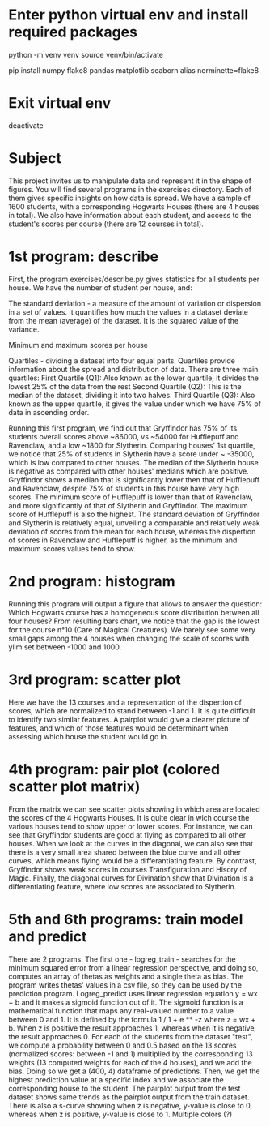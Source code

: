 # Enter python virtual env and install required packages

python -m venv venv
source venv/bin/activate

pip install numpy flake8 pandas matplotlib seaborn
alias norminette=flake8

# Exit virtual env

deactivate

# Subject

This project invites us to manipulate data and represent it in the shape of figures.
You will find several programs in the exercises directory. Each of them gives specific
insights on how data is spread.
We have a sample of 1600 students, with a corresponding Hogwarts Houses (there are 4 houses in total).
We also have information about each student, and access to the student's scores per course
(there are 12 courses in total).

# 1st program: describe

First, the program exercises/describe.py gives statistics for all students per house.
We have the number of student per house, and:

The standard deviation - a measure of the amount of variation or dispersion in a set
of values. It quantifies how much the values in a dataset deviate from the mean (average)
of the dataset. It is the squared value of the variance.

Minimum and maximum scores per house

Quartiles - dividing a dataset into four equal parts. Quartiles provide information
about the spread and distribution of data.
There are three main quartiles:
First Quartile (Q1): Also known as the lower quartile, it divides the lowest 25% of
the data from the rest
Second Quartile (Q2): This is the median of the dataset, dividing it into two halves.
Third Quartile (Q3): Also known as the upper quartile, it gives the value under which
we have 75% of data in ascending order.

Running this first program, we find out that Gryffindor has 75% of its students overall
scores above ~86000, vs ~54000 for Hufflepuff and Ravenclaw, and a low ~1800 for Slytherin.
Comparing houses' 1st quartile, we notice that 25% of students in Slytherin have a score
under ~ -35000, which is low compared to other houses. The median of the Slytherin house
is negative as compared with other houses' medians which are positive.
Gryffindor shows a median that is significantly lower then that of Hufflepuff and Ravenclaw,
despite 75% of students in this house have very high scores.
The minimum score of Hufflepuff is lower than that of Ravenclaw, and more significantly
of that of Slytherin and Gryffindor. The maximum score of Hufflepuff is also the highest.
The standard deviation of Gryffindor and Slytherin is relatively equal, unveiling
a comparable and relatively weak deviation of scores from the mean for each house, whereas
the dispertion of scores in Ravenclaw and Hufflepuff is higher, as the minimum and maximum
scores values tend to show.

# 2nd program: histogram

Running this program will output a figure that allows to answer the question:
Which Hogwarts course has a homogeneous score distribution between all four houses?
From resulting bars chart, we notice that the gap is the lowest for the course
n°10 (Care of Magical Creatures). We barely see some very small gaps among the 4
houses when changing the scale of scores with ylim set between -1000 and 1000.

# 3rd program: scatter plot

Here we have the 13 courses and a representation of the dispertion of scores,
which are normalized to stand between -1 and 1. It is quite difficult to identify
two similar features.
A pairplot would give a clearer picture of features, and which of those features
would be determinant when assessing which house the student would go in.

# 4th program: pair plot (colored scatter plot matrix)

From the matrix we can see scatter plots showing in which area are located
the scores of the 4 Hogwarts Houses.
It is quite clear in wich course the various houses tend to show upper or
lower scores. For instance, we can see that Gryffindor students are good
at flying as compared to all other houses.
When we look at the curves in the diagonal, we can also see that there is a
very small area shared between the blue curve and all other curves,
which means flying would be a differantiating feature.
By contrast, Gryffindor shows weak scores in courses Transfiguration and
Hisory of Magic. Finally, the diagonal curves for Divination show that
Divination is a differentiating feature, where low scores are associated to Slytherin.

# 5th and 6th programs: train model and predict

There are 2 programs. The first one - logreg_train - searches for the
minimum squared error from a linear regression perspective, and doing so,
computes an array of thetas as weights and a single theta as bias.
The program writes thetas' values in a csv file, so they can be used
by the prediction program.
Logreg_predict uses linear regression equation y = wx + b and it makes
a sigmoid function out of it. The sigmoid function is a mathematical function
that maps any real-valued number to a value between 0 and 1.
It is defined by the formula 1 / 1 + e \*\* -z where z = wx + b.
When z is positive the result approaches 1, whereas when it is negative,
the result approaches 0.
For each of the students from the dataset "test", we compute a probability
between 0 and 0.5 based on the 13 scores (normalized scores: between -1 and 1)
multiplied by the corresponding 13 weights (13 computed weights for
each of the 4 houses), and we add the bias. Doing so we get a (400, 4)
dataframe of predictions.
Then, we get the highest prediction value at a specific index and we associate
the corresponding house to the student.
The pairplot output from the test dataset shows same trends as the pairplot
output from the train dataset.
There is also a s-curve showing when z is negative, y-value is close to 0,
whereas when z is positive, y-value is close to 1. Multiple colors (?)
